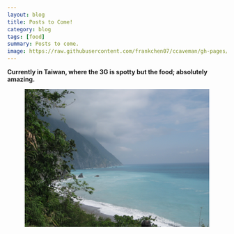 ```yaml
---
layout: blog
title: Posts to Come!
category: blog
tags: [food]  
summary: Posts to come.
image: https://raw.githubusercontent.com/frankchen07/ccaveman/gh-pages/images/blog/img_0852.jpg
---
```


**Currently in Taiwan, where the 3G is spotty but the food; absolutely amazing.**

<figure>
    <img src="https://raw.githubusercontent.com/frankchen07/ccaveman/gh-pages/images/blog/img_0852.jpg"></img>
    <figcaption></figcaption>
</figure>

